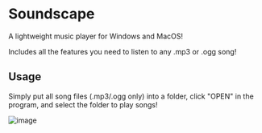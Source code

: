 # Soundscape

A lightweight music player for Windows and MacOS!

Includes all the features you need to listen to any .mp3 or .ogg song!

## Usage

Simply put all song files (.mp3/.ogg only) into a folder, click "OPEN" in the program, and select the folder to play songs!

![image](https://github.com/user-attachments/assets/e5760d43-a94b-49c2-b45f-96ae44e88e15)
